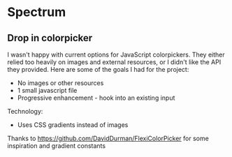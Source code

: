 # Spectrum
## Drop in colorpicker

I wasn't happy with current options for JavaScript colorpickers.  They either relied too heavily on images and external resources, or I didn't like the API they provided.  Here are some of the goals I had for the project:

* No images or other resources
* 1 small javascript file
* Progressive enhancement - hook into an existing input

Technology:
* Uses CSS gradients instead of images


Thanks to https://github.com/DavidDurman/FlexiColorPicker for some inspiration and gradient constants